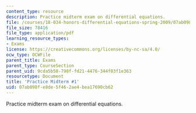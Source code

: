 ```yaml
---
content_type: resource
description: Practice midterm exam on differential equations.
file: /courses/18-034-honors-differential-equations-spring-2009/07ab098fe8de5f462ae4bea17690cb62_MIT18_034s09_rec05_pmidterm01.pdf
file_size: 78416
file_type: application/pdf
learning_resource_types:
- Exams
license: https://creativecommons.org/licenses/by-nc-sa/4.0/
ocw_type: OCWFile
parent_title: Exams
parent_type: CourseSection
parent_uid: 9cda5b58-798f-fd21-4476-344f03f1e363
resourcetype: Document
title: 'Practice Midterm #1'
uid: 07ab098f-e8de-5f46-2ae4-bea17690cb62
---
```

Practice midterm exam on differential equations.